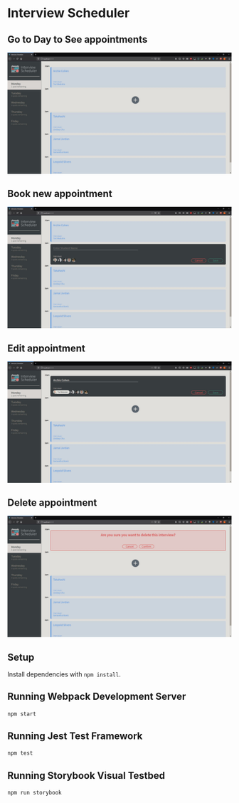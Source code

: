# Interview Scheduler

## Go to Day to See appointments

![days](https://github.com/JasmeetRangar/scheduler/blob/master/docs/days.JPG)

## Book new appointment

![new](https://github.com/JasmeetRangar/scheduler/blob/master/docs/new.JPG)

## Edit appointment

![edit](https://github.com/JasmeetRangar/scheduler/blob/master/docs/edit.JPG)

## Delete appointment

![delete](https://github.com/JasmeetRangar/scheduler/blob/master/docs/delete.JPG)

## Setup

Install dependencies with `npm install`.

## Running Webpack Development Server

```sh
npm start
```

## Running Jest Test Framework

```sh
npm test
```

## Running Storybook Visual Testbed

```sh
npm run storybook
```
